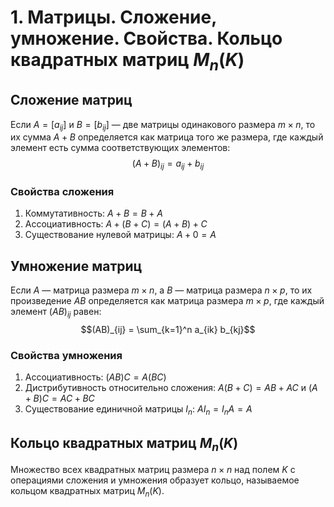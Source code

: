 # 1. Матрицы. Сложение, умножение. Свойства. Кольцо квадратных матриц $M_n(K)$

## Сложение матриц

Если $A = [a_{ij}]$ и $B = [b_{ij}]$ — две матрицы одинакового размера $m \times n$, то их сумма $A + B$ определяется как матрица того же размера, где каждый элемент есть сумма соответствующих элементов:
$$(A + B)_{ij} = a_{ij} + b_{ij}$$

### Свойства сложения

1. Коммутативность: $A + B = B + A$
2. Ассоциативность: $A + (B + C) = (A + B) + C$
3. Существование нулевой матрицы: $A + 0 = A$

## Умножение матриц

Если $A$ — матрица размера $m \times n$, а $B$ — матрица размера $n \times p$, то их произведение $AB$ определяется как матрица размера $m \times p$, где каждый элемент $(AB)_{ij}$ равен:
$$(AB)_{ij} = \sum_{k=1}^n a_{ik} b_{kj}$$

### Свойства умножения

1. Ассоциативность: $(AB)C = A(BC)$
2. Дистрибутивность относительно сложения: $A(B + C) = AB + AC$ и $(A + B)C = AC + BC$
3. Существование единичной матрицы $I_n$: $AI_n = I_nA = A$

## Кольцо квадратных матриц $M_n(K)$

Множество всех квадратных матриц размера $n \times n$ над полем $K$ с операциями сложения и умножения образует кольцо, называемое кольцом квадратных матриц $M_n(K)$.

